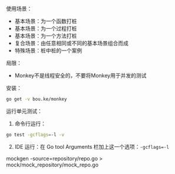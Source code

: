 使用场景：
* 基本场景：为一个函数打桩
* 基本场景：为一个过程打桩
* 基本场景：为一个方法打桩
* 复合场景：由任意相同或不同的基本场景组合而成
* 特殊场景：桩中桩的一个案例

局限：
* Monkey不是线程安全的，不要将Monkey用于并发的测试

安装：
```sh
go get -v bou.ke/monkey
```

运行单元测试：
1. 命令行运行：
```sh
go test -gcflags=-l -v
```
2. IDE 运行：在 Go tool Arguments 栏加上这一个选项：`-gcflags=-l`




mockgen -source=repository/repo.go  > mock/mock_repository/mock_repo.go